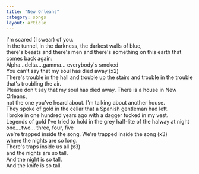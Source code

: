```yaml
---
title: "New Orleans"
category: songs
layout: article
---
```


I'm scared (I swear) of you.  
In the tunnel, in the darkness, the darkest walls of blue,  
there's beasts and there's men and there's something on this earth that comes back again:   
Alpha...delta....gamma... everybody's smoked  
You can't say that my soul has died away (x2)  
There's trouble in the hall and trouble up the stairs and trouble in the trouble  
that's troubling the air.  
Please don't say that my soul has died away. There is a house in New Orleans,  
not the one you've heard about. I'm talking about another house.  
They spoke of gold in the cellar that a Spanish gentleman had left.  
I broke in one hundred years ago with a dagger tucked in my vest.  
Legends of gold I've tried to hold in the grey half-lite of the halway at night  
one....two... three, four, five  
we're trapped inside the song. We're trapped inside the song (x3)  
where the nights are so long.  
There's traps inside us all (x3)  
and the nights are so tall.  
And the night is so tall.  
And the knife is so tall.
